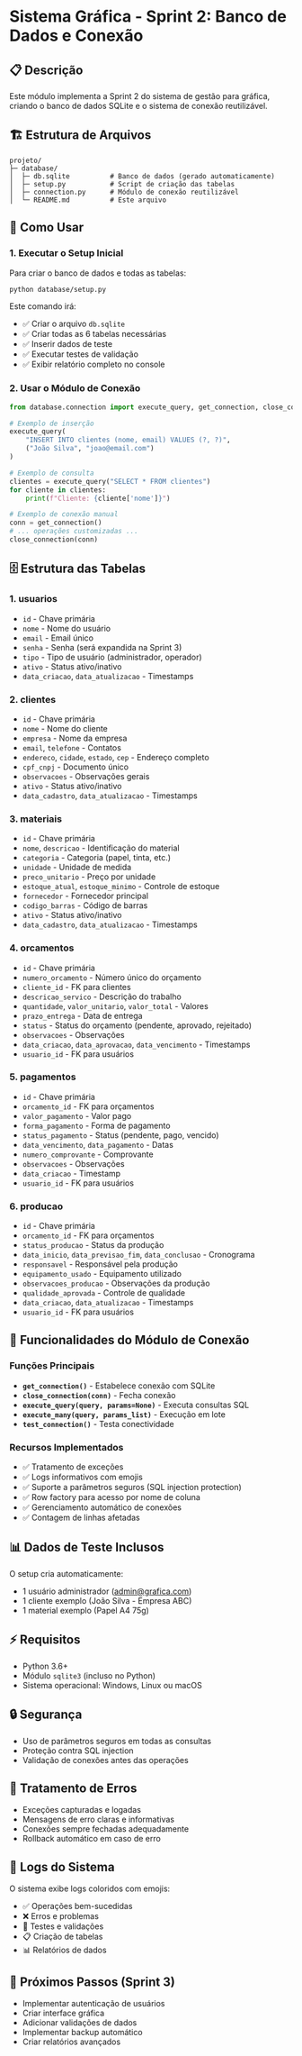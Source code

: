 # Sistema Gráfica - Sprint 2: Banco de Dados e Conexão

## 📋 Descrição

Este módulo implementa a Sprint 2 do sistema de gestão para gráfica, criando o banco de dados SQLite e o sistema de conexão reutilizável.

## 🏗️ Estrutura de Arquivos

```
projeto/
├─ database/
│  ├─ db.sqlite          # Banco de dados (gerado automaticamente)
│  ├─ setup.py           # Script de criação das tabelas
│  ├─ connection.py      # Módulo de conexão reutilizável
│  └─ README.md          # Este arquivo
```

## 🚀 Como Usar

### 1. Executar o Setup Inicial

Para criar o banco de dados e todas as tabelas:

```bash
python database/setup.py
```

Este comando irá:
- ✅ Criar o arquivo `db.sqlite` 
- ✅ Criar todas as 6 tabelas necessárias
- ✅ Inserir dados de teste
- ✅ Executar testes de validação
- ✅ Exibir relatório completo no console

### 2. Usar o Módulo de Conexão

```python
from database.connection import execute_query, get_connection, close_connection

# Exemplo de inserção
execute_query(
    "INSERT INTO clientes (nome, email) VALUES (?, ?)", 
    ("João Silva", "joao@email.com")
)

# Exemplo de consulta
clientes = execute_query("SELECT * FROM clientes")
for cliente in clientes:
    print(f"Cliente: {cliente['nome']}")

# Exemplo de conexão manual
conn = get_connection()
# ... operações customizadas ...
close_connection(conn)
```

## 🗄️ Estrutura das Tabelas

### 1. **usuarios**
- `id` - Chave primária
- `nome` - Nome do usuário
- `email` - Email único
- `senha` - Senha (será expandida na Sprint 3)
- `tipo` - Tipo de usuário (administrador, operador)
- `ativo` - Status ativo/inativo
- `data_criacao`, `data_atualizacao` - Timestamps

### 2. **clientes**
- `id` - Chave primária
- `nome` - Nome do cliente
- `empresa` - Nome da empresa
- `email`, `telefone` - Contatos
- `endereco`, `cidade`, `estado`, `cep` - Endereço completo
- `cpf_cnpj` - Documento único
- `observacoes` - Observações gerais
- `ativo` - Status ativo/inativo
- `data_cadastro`, `data_atualizacao` - Timestamps

### 3. **materiais**
- `id` - Chave primária
- `nome`, `descricao` - Identificação do material
- `categoria` - Categoria (papel, tinta, etc.)
- `unidade` - Unidade de medida
- `preco_unitario` - Preço por unidade
- `estoque_atual`, `estoque_minimo` - Controle de estoque
- `fornecedor` - Fornecedor principal
- `codigo_barras` - Código de barras
- `ativo` - Status ativo/inativo
- `data_cadastro`, `data_atualizacao` - Timestamps

### 4. **orcamentos**
- `id` - Chave primária
- `numero_orcamento` - Número único do orçamento
- `cliente_id` - FK para clientes
- `descricao_servico` - Descrição do trabalho
- `quantidade`, `valor_unitario`, `valor_total` - Valores
- `prazo_entrega` - Data de entrega
- `status` - Status do orçamento (pendente, aprovado, rejeitado)
- `observacoes` - Observações
- `data_criacao`, `data_aprovacao`, `data_vencimento` - Timestamps
- `usuario_id` - FK para usuários

### 5. **pagamentos**
- `id` - Chave primária
- `orcamento_id` - FK para orçamentos
- `valor_pagamento` - Valor pago
- `forma_pagamento` - Forma de pagamento
- `status_pagamento` - Status (pendente, pago, vencido)
- `data_vencimento`, `data_pagamento` - Datas
- `numero_comprovante` - Comprovante
- `observacoes` - Observações
- `data_criacao` - Timestamp
- `usuario_id` - FK para usuários

### 6. **producao**
- `id` - Chave primária
- `orcamento_id` - FK para orçamentos
- `status_producao` - Status da produção
- `data_inicio`, `data_previsao_fim`, `data_conclusao` - Cronograma
- `responsavel` - Responsável pela produção
- `equipamento_usado` - Equipamento utilizado
- `observacoes_producao` - Observações da produção
- `qualidade_aprovada` - Controle de qualidade
- `data_criacao`, `data_atualizacao` - Timestamps
- `usuario_id` - FK para usuários

## 🔧 Funcionalidades do Módulo de Conexão

### Funções Principais

- **`get_connection()`** - Estabelece conexão com SQLite
- **`close_connection(conn)`** - Fecha conexão
- **`execute_query(query, params=None)`** - Executa consultas SQL
- **`execute_many(query, params_list)`** - Execução em lote
- **`test_connection()`** - Testa conectividade

### Recursos Implementados

- ✅ Tratamento de exceções
- ✅ Logs informativos com emojis
- ✅ Suporte a parâmetros seguros (SQL injection protection)
- ✅ Row factory para acesso por nome de coluna
- ✅ Gerenciamento automático de conexões
- ✅ Contagem de linhas afetadas

## 📊 Dados de Teste Inclusos

O setup cria automaticamente:
- 1 usuário administrador (admin@grafica.com)
- 1 cliente exemplo (João Silva - Empresa ABC)
- 1 material exemplo (Papel A4 75g)

## ⚡ Requisitos

- Python 3.6+
- Módulo `sqlite3` (incluso no Python)
- Sistema operacional: Windows, Linux ou macOS

## 🔒 Segurança

- Uso de parâmetros seguros em todas as consultas
- Proteção contra SQL injection
- Validação de conexões antes das operações

## 🐛 Tratamento de Erros

- Exceções capturadas e logadas
- Mensagens de erro claras e informativas
- Conexões sempre fechadas adequadamente
- Rollback automático em caso de erro

## 📝 Logs do Sistema

O sistema exibe logs coloridos com emojis:
- ✅ Operações bem-sucedidas
- ❌ Erros e problemas  
- 🔧 Testes e validações
- 📋 Criação de tabelas
- 📊 Relatórios de dados

## 🚀 Próximos Passos (Sprint 3)

- Implementar autenticação de usuários
- Criar interface gráfica
- Adicionar validações de dados
- Implementar backup automático
- Criar relatórios avançados
